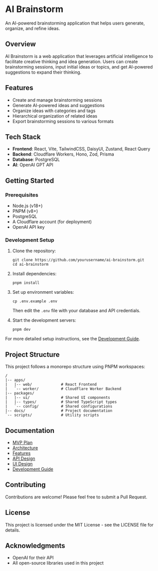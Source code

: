# AI Brainstorm

An AI-powered brainstorming application that helps users generate, organize, and refine ideas.

## Overview

AI Brainstorm is a web application that leverages artificial intelligence to facilitate creative thinking and idea generation. Users can create brainstorming sessions, input initial ideas or topics, and get AI-powered suggestions to expand their thinking.

## Features

- Create and manage brainstorming sessions
- Generate AI-powered ideas and suggestions
- Organize ideas with categories and tags
- Hierarchical organization of related ideas
- Export brainstorming sessions to various formats

## Tech Stack

- **Frontend**: React, Vite, TailwindCSS, DaisyUI, Zustand, React Query
- **Backend**: Cloudflare Workers, Hono, Zod, Prisma
- **Database**: PostgreSQL
- **AI**: OpenAI GPT API

## Getting Started

### Prerequisites

- Node.js (v18+)
- PNPM (v8+)
- PostgreSQL
- A Cloudflare account (for deployment)
- OpenAI API key

### Development Setup

1. Clone the repository:
   ```
   git clone https://github.com/yourusername/ai-brainstorm.git
   cd ai-brainstorm
   ```

2. Install dependencies:
   ```
   pnpm install
   ```

3. Set up environment variables:
   ```
   cp .env.example .env
   ```
   Then edit the `.env` file with your database and API credentials.

4. Start the development servers:
   ```
   pnpm dev
   ```

For more detailed setup instructions, see the [Development Guide](docs/Development-Guide.md).

## Project Structure

This project follows a monorepo structure using PNPM workspaces:

```
/
|-- apps/
|   |-- web/             # React Frontend
|   `-- worker/          # Cloudflare Worker Backend
|-- packages/
|   |-- ui/              # Shared UI components
|   |-- types/           # Shared TypeScript types
|   `-- config/          # Shared configurations
|-- docs/                # Project documentation
`-- scripts/             # Utility scripts
```

## Documentation

- [MVP Plan](docs/MVP-Plan.md)
- [Architecture](docs/Architecture.md)
- [Features](docs/Features.md)
- [API Design](docs/API-Design.md)
- [UI Design](docs/UI-Design.md)
- [Development Guide](docs/Development-Guide.md)

## Contributing

Contributions are welcome! Please feel free to submit a Pull Request.

## License

This project is licensed under the MIT License - see the LICENSE file for details.

## Acknowledgments

- OpenAI for their API
- All open-source libraries used in this project